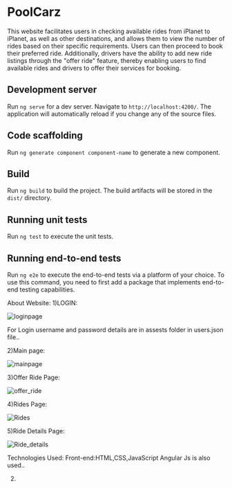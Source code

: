 # PoolCarz


This website facilitates users in checking available rides from iPlanet to iPlanet, as well as other destinations, and allows them to view the number of rides based on their specific requirements. Users can then proceed to book their preferred ride. Additionally, drivers have the ability to add new ride listings through the "offer ride" feature, thereby enabling users to find available rides and drivers to offer their services for booking.

## Development server

Run `ng serve` for a dev server. Navigate to `http://localhost:4200/`. The application will automatically reload if you change any of the source files.

## Code scaffolding

Run `ng generate component component-name` to generate a new component.

## Build

Run `ng build` to build the project. The build artifacts will be stored in the `dist/` directory.

## Running unit tests

Run `ng test` to execute the unit tests.

## Running end-to-end tests

Run `ng e2e` to execute the end-to-end tests via a platform of your choice. To use this command, you need to first add a package that implements end-to-end testing capabilities.

About Website:
1)LOGIN:

![loginpage](https://github.com/DivyaVaishnaviVenkatesh/PoolCarz-Ride-Website/assets/123964776/61b2b825-5a71-41b0-9ddc-dc3d2d2ada70)

For Login username and password details are in assests folder in users.json file..

2)Main page:

![mainpage](https://github.com/DivyaVaishnaviVenkatesh/PoolCarz-Ride-Website/assets/123964776/ac6fd7fa-83eb-47f9-97e1-50e20a67a8b2)

3)Offer Ride Page:

![offer_ride](https://github.com/DivyaVaishnaviVenkatesh/PoolCarz-Ride-Website/assets/123964776/a1a96213-b64e-4b7b-aa45-a84015290d96)

4)Rides Page:

![Rides](https://github.com/DivyaVaishnaviVenkatesh/PoolCarz-Ride-Website/assets/123964776/11d6442c-639f-4ba0-baf7-214f2d2c141f)

5)Ride Details Page:

![Ride_details](https://github.com/DivyaVaishnaviVenkatesh/PoolCarz-Ride-Website/assets/123964776/5a66da00-b491-475d-ab06-2bd00eb0028b)

Technologies Used:
Front-end:HTML,CSS,JavaScript
Angular Js is also used..






2)

